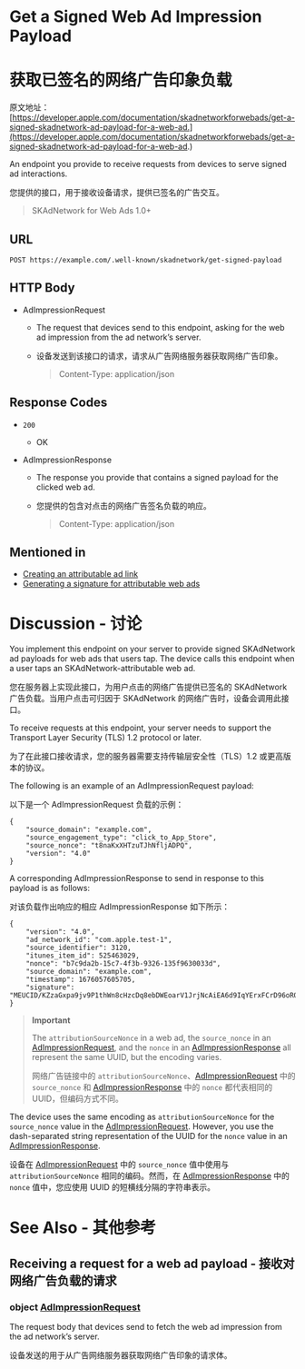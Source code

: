 # Get a Signed Web Ad Impression Payload
# 获取已签名的网络广告印象负载

原文地址：[https://developer.apple.com/documentation/skadnetworkforwebads/get-a-signed-skadnetwork-ad-payload-for-a-web-ad.](https://developer.apple.com/documentation/skadnetworkforwebads/get-a-signed-skadnetwork-ad-payload-for-a-web-ad.)

An endpoint you provide to receive requests from devices to serve signed ad interactions.

您提供的接口，用于接收设备请求，提供已签名的广告交互。

> SKAdNetwork for Web Ads 1.0+

## URL

```
POST https://example.com/.well-known/skadnetwork/get-signed-payload
```

## HTTP Body

- AdImpressionRequest

	- The request that devices send to this endpoint, asking for the web ad impression from the ad network’s server.
	- 设备发送到该接口的请求，请求从广告网络服务器获取网络广告印象。
	
		> Content-Type: application/json

## Response Codes

- `200`
	- OK

- AdImpressionResponse

	- The response you provide that contains a signed payload for the clicked web ad.
	- 您提供的包含对点击的网络广告签名负载的响应。

		> Content-Type: application/json

## Mentioned in

- [Creating an attributable ad link](https://developer.apple.com/documentation/skadnetworkforwebads/creating-an-attributable-ad-link)
- [Generating a signature for attributable web ads](https://developer.apple.com/documentation/skadnetworkforwebads/generating-a-signature-for-attributable-web-ads)

# Discussion - 讨论

You implement this endpoint on your server to provide signed SKAdNetwork ad payloads for web ads that users tap. The device calls this endpoint when a user taps an SKAdNetwork-attributable web ad.

您在服务器上实现此接口，为用户点击的网络广告提供已签名的 SKAdNetwork 广告负载。当用户点击可归因于 SKAdNetwork 的网络广告时，设备会调用此接口。

To receive requests at this endpoint, your server needs to support the Transport Layer Security (TLS) 1.2 protocol or later.

为了在此接口接收请求，您的服务器需要支持传输层安全性（TLS）1.2 或更高版本的协议。

The following is an example of an AdImpressionRequest payload:

以下是一个 AdImpressionRequest 负载的示例：

```
{
    "source_domain": "example.com",
    "source_engagement_type": "click_to_App_Store",
    "source_nonce": "t8naKxXHTzuTJhNfljADPQ",
    "version": "4.0"
}
```

A corresponding AdImpressionResponse to send in response to this payload is as follows:

对该负载作出响应的相应 AdImpressionResponse 如下所示：

```
{
    "version": "4.0",
    "ad_network_id": "com.apple.test-1",
    "source_identifier": 3120,
    "itunes_item_id": 525463029,
    "nonce": "b7c9da2b-15c7-4f3b-9326-135f9630033d",
    "source_domain": "example.com",
    "timestamp": 1676057605705,
    "signature": "MEUCID/KZzaGxpa9jv9P1thWn8cHzcDq8ebDWEoarV1JrjNcAiEA6d9IqYErxFCrD96oR0rRftjVW6PRx37MC9QPS88OeE4="
}
```

> **Important**
>
> The `attributionSourceNonce` in a web ad, the `source_nonce` in an [AdImpressionRequest](https://developer.apple.com/documentation/skadnetworkforwebads/adimpressionrequest), and the `nonce` in an [AdImpressionResponse](https://developer.apple.com/documentation/skadnetworkforwebads/adimpressionresponse) all represent the same UUID, but the encoding varies.
> 
> 网络广告链接中的 `attributionSourceNonce`、[AdImpressionRequest](https://developer.apple.com/documentation/skadnetworkforwebads/adimpressionrequest) 中的 `source_nonce` 和 [AdImpressionResponse](https://developer.apple.com/documentation/skadnetworkforwebads/adimpressionresponse) 中的 `nonce` 都代表相同的 UUID，但编码方式不同。

The device uses the same encoding as `attributionSourceNonce` for the `source_nonce` value in the [AdImpressionRequest](https://developer.apple.com/documentation/skadnetworkforwebads/adimpressionrequest). However, you use the dash-separated string representation of the UUID for the `nonce` value in an [AdImpressionResponse](https://developer.apple.com/documentation/skadnetworkforwebads/adimpressionresponse).

设备在 [AdImpressionRequest](https://developer.apple.com/documentation/skadnetworkforwebads/adimpressionrequest) 中的 `source_nonce` 值中使用与 `attributionSourceNonce` 相同的编码。然而，在 [AdImpressionResponse](https://developer.apple.com/documentation/skadnetworkforwebads/adimpressionresponse) 中的 `nonce` 值中，您应使用 UUID 的短横线分隔的字符串表示。

# See Also - 其他参考

## Receiving a request for a web ad payload - 接收对网络广告负载的请求

### object [AdImpressionRequest](https://developer.apple.com/documentation/skadnetworkforwebads/adimpressionrequest)

The request body that devices send to fetch the web ad impression from the ad network’s server.

设备发送的用于从广告网络服务器获取网络广告印象的请求体。